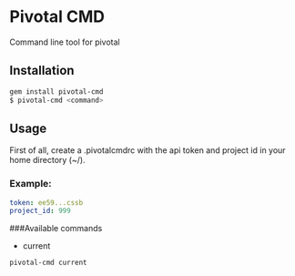 # Pivotal CMD

Command line tool for pivotal

## Installation

```bash
gem install pivotal-cmd
$ pivotal-cmd <command>
```

## Usage

First of all, create a .pivotalcmdrc with the api token and project id
in your home directory (~/).

### Example:

```yaml
token: ee59...cssb
project_id: 999
```

###Available commands
- current

```bash
pivotal-cmd current
```
